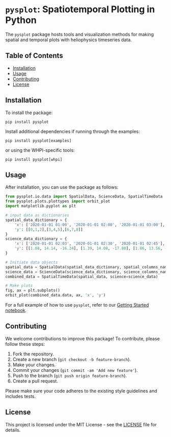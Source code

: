 # `pysplot`: Spatiotemporal Plotting in Python

The `pysplot` package hosts tools and visualization methods for making spatial and temporal plots with heliophysics timeseries data.

## Table of Contents
- [Installation](#installation)
- [Usage](#usage)
- [Contributing](#contributing)
- [License](#license)

## Installation

To install the package:
```
pip install pysplot
```
Install additional dependencies if running through the examples:
```
pip install pysplot[examples]
```
or using the WHPI-specific tools:
```
pip install pysplot[whpi]
```

## Usage

After installation, you can use the package as follows:

```python
from pysplot.io.data import SpatialData, ScienceData, SpatialTimeData
from pysplot.plots.plottypes import orbit_plot
import matplotlib.pyplot as plt

# input data as dictionaries
spatial_data_dictionary = {
    'x': ['2020-01-01 01:00', '2020-01-01 02:00', '2020-01-01 03:00'], 
    'y': [[0,1,2],[3,4,5],[6,7,8]]
}
science_data_dictionary = {
    'x': ['2020-01-01 02:03', '2020-01-01 02:30', '2020-01-01 02:45'], 
    'y': [[1.08, 14.14, -16.24], [1.39, 14.08, -17.80], [1.86, 13.56, -18.79]]
}

# Initiate data objects
spatial_data = SpatialData(spatial_data_dictionary, spatial_columns_names=['x','y','z'])
science_data = ScienceData(science_data_dictionary, science_columns_names=['Bx', 'By', 'Bz'])
combined_data = SpatialTimeData(spatial_data, science=science_data)

# Make plots
fig, ax = plt.subplots()
orbit_plot(combined_data.data, ax, 'x', 'y')
```

For a full example of how to use `pysplot`, refer to our [Getting Started notebook](examples/getting_started.ipynb).


## Contributing

We welcome contributions to improve this package! To contribute, please follow these steps:

1. Fork the repository.
2. Create a new branch (`git checkout -b feature-branch`).
3. Make your changes.
4. Commit your changes (`git commit -am 'Add new feature'`).
5. Push to the branch (`git push origin feature-branch`).
6. Create a pull request.

Please make sure your code adheres to the existing style guidelines and includes tests.

## License

This project is licensed under the MIT License - see the [LICENSE](LICENSE) file for details.
